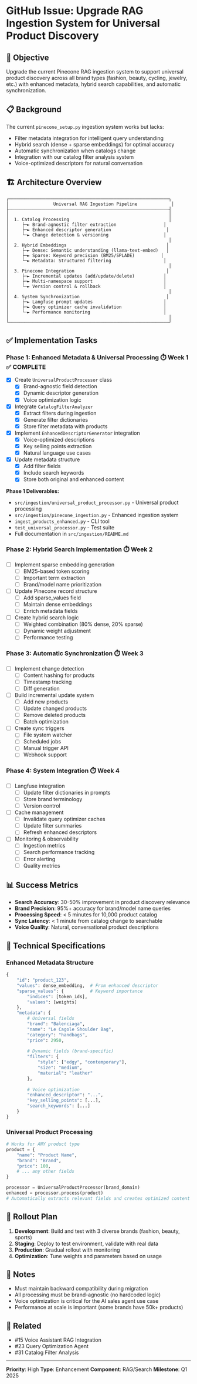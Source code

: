 # GitHub Issue: Upgrade RAG Ingestion System for Universal Product Discovery

## 🎯 Objective
Upgrade the current Pinecone RAG ingestion system to support universal product discovery across all brand types (fashion, beauty, cycling, jewelry, etc.) with enhanced metadata, hybrid search capabilities, and automatic synchronization.

## 📋 Background
The current `pinecone_setup.py` ingestion system works but lacks:
- Filter metadata integration for intelligent query understanding
- Hybrid search (dense + sparse embeddings) for optimal accuracy
- Automatic synchronization when catalogs change
- Integration with our catalog filter analysis system
- Voice-optimized descriptors for natural conversation

## 🏗️ Architecture Overview

```
┌─────────────────────────────────────────────────────────────┐
│                 Universal RAG Ingestion Pipeline             │
├─────────────────────────────────────────────────────────────┤
│                                                             │
│  1. Catalog Processing                                      │
│     ├─► Brand-agnostic filter extraction                  │
│     ├─► Enhanced descriptor generation                     │
│     └─► Change detection & versioning                     │
│                                                             │
│  2. Hybrid Embeddings                                      │
│     ├─► Dense: Semantic understanding (llama-text-embed)   │
│     ├─► Sparse: Keyword precision (BM25/SPLADE)          │
│     └─► Metadata: Structured filtering                    │
│                                                             │
│  3. Pinecone Integration                                   │
│     ├─► Incremental updates (add/update/delete)           │
│     ├─► Multi-namespace support                           │
│     └─► Version control & rollback                        │
│                                                             │
│  4. System Synchronization                                 │
│     ├─► Langfuse prompt updates                           │
│     ├─► Query optimizer cache invalidation                │
│     └─► Performance monitoring                            │
│                                                             │
└─────────────────────────────────────────────────────────────┘
```

## ✅ Implementation Tasks

### Phase 1: Enhanced Metadata & Universal Processing ⏱️ Week 1 ✅ COMPLETE
- [x] Create `UniversalProductProcessor` class
  - [x] Brand-agnostic field detection
  - [x] Dynamic descriptor generation
  - [x] Voice optimization logic
- [x] Integrate `CatalogFilterAnalyzer`
  - [x] Extract filters during ingestion
  - [x] Generate filter dictionaries
  - [x] Store filter metadata with products
- [x] Implement `EnhancedDescriptorGenerator` integration
  - [x] Voice-optimized descriptions
  - [x] Key selling points extraction
  - [x] Natural language use cases
- [x] Update metadata structure
  - [x] Add filter fields
  - [x] Include search keywords
  - [x] Store both original and enhanced content

**Phase 1 Deliverables:**
- `src/ingestion/universal_product_processor.py` - Universal product processing
- `src/ingestion/pinecone_ingestion.py` - Enhanced ingestion system
- `ingest_products_enhanced.py` - CLI tool
- `test_universal_processor.py` - Test suite
- Full documentation in `src/ingestion/README.md`

### Phase 2: Hybrid Search Implementation ⏱️ Week 2
- [ ] Implement sparse embedding generation
  - [ ] BM25-based token scoring
  - [ ] Important term extraction
  - [ ] Brand/model name prioritization
- [ ] Update Pinecone record structure
  - [ ] Add sparse_values field
  - [ ] Maintain dense embeddings
  - [ ] Enrich metadata fields
- [ ] Create hybrid search logic
  - [ ] Weighted combination (80% dense, 20% sparse)
  - [ ] Dynamic weight adjustment
  - [ ] Performance testing

### Phase 3: Automatic Synchronization ⏱️ Week 3
- [ ] Implement change detection
  - [ ] Content hashing for products
  - [ ] Timestamp tracking
  - [ ] Diff generation
- [ ] Build incremental update system
  - [ ] Add new products
  - [ ] Update changed products
  - [ ] Remove deleted products
  - [ ] Batch optimization
- [ ] Create sync triggers
  - [ ] File system watcher
  - [ ] Scheduled jobs
  - [ ] Manual trigger API
  - [ ] Webhook support

### Phase 4: System Integration ⏱️ Week 4
- [ ] Langfuse integration
  - [ ] Update filter dictionaries in prompts
  - [ ] Store brand terminology
  - [ ] Version control
- [ ] Cache management
  - [ ] Invalidate query optimizer caches
  - [ ] Update filter summaries
  - [ ] Refresh enhanced descriptors
- [ ] Monitoring & observability
  - [ ] Ingestion metrics
  - [ ] Search performance tracking
  - [ ] Error alerting
  - [ ] Quality metrics

## 📊 Success Metrics
- **Search Accuracy**: 30-50% improvement in product discovery relevance
- **Brand Precision**: 95%+ accuracy for brand/model name queries
- **Processing Speed**: < 5 minutes for 10,000 product catalog
- **Sync Latency**: < 1 minute from catalog change to searchable
- **Voice Quality**: Natural, conversational product descriptions

## 🔧 Technical Specifications

### Enhanced Metadata Structure
```python
{
    "id": "product_123",
    "values": dense_embedding,  # From enhanced descriptor
    "sparse_values": {          # Keyword importance
        "indices": [token_ids],
        "values": [weights]
    },
    "metadata": {
        # Universal fields
        "brand": "Balenciaga",
        "name": "Le Cagole Shoulder Bag",
        "category": "handbags",
        "price": 2950,
        
        # Dynamic fields (brand-specific)
        "filters": {
            "style": ["edgy", "contemporary"],
            "size": "medium",
            "material": "leather"
        },
        
        # Voice optimization
        "enhanced_descriptor": "...",
        "key_selling_points": [...],
        "search_keywords": [...]
    }
}
```

### Universal Product Processing
```python
# Works for ANY product type
product = {
    "name": "Product Name",
    "brand": "Brand",
    "price": 100,
    # ... any other fields
}

processor = UniversalProductProcessor(brand_domain)
enhanced = processor.process(product)
# Automatically extracts relevant fields and creates optimized content
```

## 🚀 Rollout Plan
1. **Development**: Build and test with 3 diverse brands (fashion, beauty, sports)
2. **Staging**: Deploy to test environment, validate with real data
3. **Production**: Gradual rollout with monitoring
4. **Optimization**: Tune weights and parameters based on usage

## 📝 Notes
- Must maintain backward compatibility during migration
- All processing must be brand-agnostic (no hardcoded logic)
- Voice optimization is critical for the AI sales agent use case
- Performance at scale is important (some brands have 50k+ products)

## 🔗 Related
- #15 Voice Assistant RAG Integration
- #23 Query Optimization Agent
- #31 Catalog Filter Analysis

---

**Priority**: High
**Type**: Enhancement
**Component**: RAG/Search
**Milestone**: Q1 2025